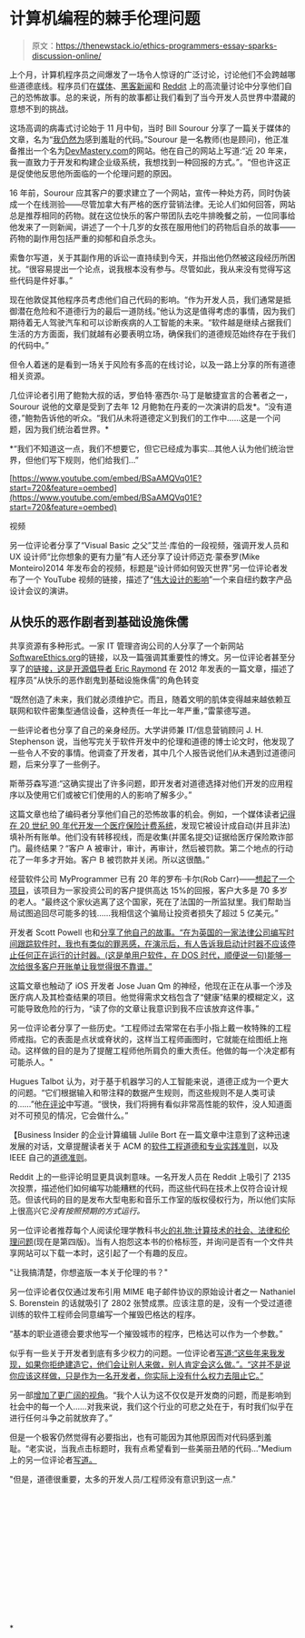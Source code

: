 # 计算机编程的棘手伦理问题

> 原文：<https://thenewstack.io/ethics-programmers-essay-sparks-discussion-online/>

上个月，计算机程序员之间爆发了一场令人惊讶的广泛讨论，讨论他们不会跨越哪些道德底线。程序员们在[媒体](https://medium.freecodecamp.com/the-code-im-still-ashamed-of-e4c021dff55e#.z5cbnmqmt)、[黑客新闻](https://news.ycombinator.com/item?id=12965589)和 [Reddit](https://www.reddit.com/r/programming/comments/5d56fo/the_code_im_still_ashamed_of/) 上的高流量讨论中分享他们自己的恐怖故事。总的来说，所有的故事都让我们看到了当今开发人员世界中潜藏的意想不到的挑战。

这场高调的病毒式讨论始于 11 月中旬，当时 Bill Sourour 分享了一篇关于媒体的文章，名为“[我仍然为](https://medium.freecodecamp.com/the-code-im-still-ashamed-of-e4c021dff55e#.w2txwugq3)感到羞耻的代码。”Sourour 是一名教师(也是顾问)，他正准备推出一个名为[DevMastery.com](https://devmastery.com/)的网站。他在自己的网站上写道:“近 20 年来，我一直致力于开发和构建企业级系统，我想找到一种回报的方式。”。“但也许这正是促使他反思他所面临的一个伦理问题的原因。

16 年前，Sourour 应其客户的要求建立了一个网站，宣传一种处方药，同时伪装成一个在线测验——尽管加拿大有严格的医疗营销法律。无论人们如何回答，网站总是推荐相同的药物。就在这位快乐的客户带团队去吃牛排晚餐之前，一位同事给他发来了一则新闻，讲述了一个十几岁的女孩在服用他们的药物后自杀的故事——药物的副作用包括严重的抑郁和自杀念头。

索鲁尔写道，关于其副作用的诉讼一直持续到今天，并指出他仍然被这段经历所困扰。“很容易提出一个论点，说我根本没有参与。尽管如此，我从来没有觉得写这些代码是件好事。”

现在他敦促其他程序员考虑他们自己代码的影响。“作为开发人员，我们通常是抵御潜在危险和不道德行为的最后一道防线。”他认为这是值得考虑的事情，因为我们期待着无人驾驶汽车和可以诊断疾病的人工智能的未来。“软件越是继续占据我们生活的方方面面，我们就越有必要表明立场，确保我们的道德规范始终存在于我们的代码中。”

但令人着迷的是看到一场关于风险有多高的在线讨论，以及一路上分享的所有道德相关资源。

几位评论者引用了鲍勃大叔的话，罗伯特·塞西尔·马丁是敏捷宣言的合著者之一，Sourour 说他的文章是受到了去年 12 月鲍勃在丹麦的一次演讲的启发*。“没有道德，”鲍勃告诉他的听众。“我们从未将道德定义到我们的工作中……这是一个问题，因为我们统治着世界。*

 *“我们不知道这一点，我们不想要它，但它已经成为事实…其他人认为他们统治世界，但他们写下规则，他们给我们…”

[https://www.youtube.com/embed/BSaAMQVq01E?start=720&feature=oembed](https://www.youtube.com/embed/BSaAMQVq01E?start=720&feature=oembed)

视频

另一位评论者分享了“Visual Basic 之父”艾兰·库伯的一段视频，强调开发人员和 UX 设计师“比你想象的更有力量”有人还分享了设计师迈克·蒙泰罗(Mike Monteiro)2014 年发布会的视频，标题是“设计师如何毁灭世界”另一位评论者发布了一个 YouTube 视频的链接，描述了“[伟大设计的影响](https://www.youtube.com/watch?v=82IGXzebvoY)”一个来自纽约数字产品设计会议的演讲。

## 从快乐的恶作剧者到基础设施侏儒

共享资源有多种形式。一家 IT 管理咨询公司的人分享了一个新网站[SoftwareEthics.org](http://www.softwareethics.org)的链接，以及一篇强调其重要性的博文。另一位评论者甚至分享了[的链接，这是开源倡导者 Eric Raymond](http://esr.ibiblio.org/?p=4196) 在 2012 年发表的一篇文章，描述了程序员“从快乐的恶作剧鬼到基础设施侏儒”的角色转变

“既然创造了未来，我们就必须维护它。而且，随着文明的肌体变得越来越依赖互联网和软件密集型通信设备，这种责任一年比一年严重，”雷蒙德写道。

一些评论者也分享了自己的亲身经历。大学讲师兼 IT/信息营销顾问 J. H. Stephenson 说，当他写完关于软件开发中的伦理和道德的博士论文时，他发现了一些令人不安的事情。他调查了开发者，其中几个人报告说他们从未遇到过道德问题，后来分享了一些例子。

斯蒂芬森写道:“这确实提出了许多问题，即开发者对道德选择对他们开发的应用程序以及使用它们或被它们使用的人的影响了解多少。”

这篇文章也给了编码者分享他们自己的恐怖故事的机会。例如，一个媒体读者[记得在 20 世纪 90 年代开发一个医疗保险计费系统](https://medium.com/@dCFO/been-there-done-that-722bced60363?source=responses---------6-31--------)，发现它被设计成自动(并且非法)填补所有账单。他们没有转移视线，而是收集(并匿名提交)证据给医疗保险欺诈部门。最终结果？“客户 A 被审计，审计，再审计，然后被罚款。第二个地点的行动花了一年多才开始。客户 B 被罚款并关闭。所以这很酷。”

经营软件公司 MyProgrammer 已有 20 年的罗布·卡尔(Rob Carr)——[想起了一个项目](https://medium.com/@carr2004trip/this-was-a-really-good-article-31c5335a60e4?source=responses---------111-31--------)，该项目为一家投资公司的客户提供高达 15%的回报，客户大多是 70 多岁的老人。“最终这个家伙逃离了这个国家，死在了法国的一所监狱里。我们帮助当局试图追回尽可能多的钱……我相信这个骗局让投资者损失了超过 5 亿美元。”

开发者 Scott Powell 也和[分享了他自己的故事。“在为英国的一家法律公司编写时间跟踪软件时，我也有类似的罪恶感，在演示后，有人告诉我启动计时器不应该停止任何正在运行的计时器。(这是单用户软件，在 DOS 时代，顺便说一句)能够一次给很多客户开账单让我觉得很不靠谱。”](https://medium.com/@scottpowell69/i-felt-a-similar-twinge-of-guilt-writing-some-time-tracking-software-for-a-legal-firm-in-england-15e8c766dc43?source=responses---------44-31--------)

这篇文章也触动了 iOS 开发者 Jose Juan Qm 的神经，他现在正在从事一个涉及医疗病人及其检查结果的项目。他觉得需求文档包含了“健康”结果的模糊定义，这可能导致危险的行为，“读了你的文章让我意识到我不应该放弃这件事。”

另一位评论者分享了一些历史。“工程师过去常常在右手小指上戴一枚特殊的工程师戒指。它的表面是点状或脊状的，这样当工程师画图时，它就能在绘图纸上拖动。这样做的目的是为了提醒工程师他所肩负的重大责任。他做的每一个决定都有可能杀人。"

Hugues Talbot 认为，对于基于机器学习的人工智能来说，道德正成为一个更大的问题。“它们根据输入和带注释的数据产生规则，而这些规则不是人类可读的……”他[在评论](https://medium.com/@huguestalbot/the-new-generation-of-ai-programs-those-based-on-machine-learning-particularly-deep-learning-are-295895158f2d?source=responses---------73-31--------)中写道。“很快，我们将拥有看似非常高性能的软件，没人知道面对不可预见的情况，它会做什么。”

【Business Insider 的企业计算编辑 Julile Bort 在一篇文章中注意到了这种迅速发展的对话，文章提醒读者关于 ACM 的[软件工程道德和专业实践准则](http://www.acm.org/about/se-code)，以及 IEEE 自己的[道德准则](http://www.ieee.org/about/corporate/governance/p7-8.html)。

Reddit 上的一些评论明显更具讽刺意味。一名开发人员在 Reddit 上吸引了 2135 次投票，描述他们如何编写功能糟糕的代码，而这些代码在技术上仅符合设计规范。但该代码的目的是发布大型电影和音乐工作室的版权侵权行为，所以他们实际上很高兴它*没有按照预期的方式运行。*

另一位评论者推荐每个人阅读伦理学教科书[火的礼物:计算技术的社会、法律和伦理问题](https://www.amazon.com/Gift-Fire-Ethical-Computing-Technology/dp/0132492679)(现在是第四版)。当有人抱怨这本书的价格标签，并询问是否有一个文件共享网站可以下载一本时，这引起了一个有趣的反应。

"让我搞清楚，你想盗版一本关于伦理的书？"

另一位评论者仅仅通过发布引用 MIME 电子邮件协议的原始设计者之一 Nathaniel S. Borenstein 的话就吸引了 2802 张赞成票。应该注意的是，没有一个受过道德训练的软件工程师会同意编写一个摧毁巴格达的程序。

“基本的职业道德会要求他写一个摧毁城市的程序，巴格达可以作为一个参数。”

似乎有一些关于开发者到底有多少权力的问题。一位评论者[写道:“这些年来我发现，如果你拒绝建造它，他们会让别人来做，别人肯定会这么做。”。“这并不是说你应该这样做，只是作为一名开发者，你实际上没有什么权力去阻止它。”](https://news.ycombinator.com/item?id=12966920)

另一部[增加了更广阔的视角](https://news.ycombinator.com/item?id=12966570)。“我个人认为这不仅仅是开发商的问题，而是影响到社会中的每一个人……对我来说，我们这个行业的可悲之处在于，有时我们似乎在进行任何斗争之前就放弃了。”

但是一个极客仍然觉得有必要指出，也有可能因为其他原因而对代码感到羞耻。“老实说，当我点击标题时，我有点希望看到一些美丽丑陋的代码…”Medium 上的另一位评论者[写道。](https://medium.com/@redfo1/to-be-honest-i-was-king-of-hoping-to-see-some-beautifully-ugly-code-when-i-clicked-the-title-14f829edbbd1?source=responses---------77-31--------)

"但是，道德很重要，太多的开发人员/工程师没有意识到这一点."

<svg xmlns:xlink="http://www.w3.org/1999/xlink" viewBox="0 0 68 31" version="1.1"><title>Group</title> <desc>Created with Sketch.</desc></svg>*